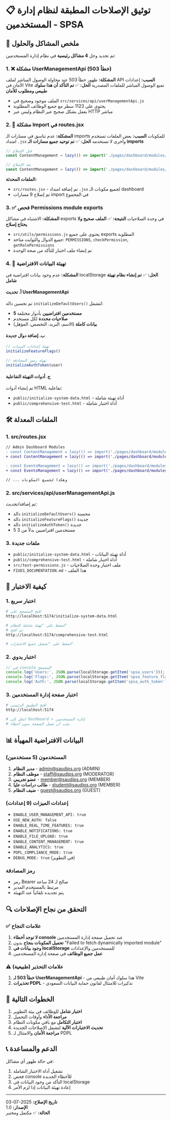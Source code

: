 # 📋 توثيق الإصلاحات المطبقة لنظام إدارة المستخدمين - SPSA

## 🎯 ملخص المشاكل والحلول

تم تحديد وحل **4 مشاكل رئيسية** في نظام إدارة المستخدمين:

### 1. ❌ مشكلة UserManagementApi (خطأ 503)
**المشكلة:** ظهور خطأ 503 عند محاولة الوصول المباشر لملف API
**السبب:** إعدادات الأمان في Vite تمنع الوصول المباشر للملفات المصدرية
**الحل:** ✅ **تم التأكد أن هذا سلوك طبيعي ومطلوب للأمان**
- الملف موجود وصحيح في `src/services/api/userManagementApi.js`
- يحتوي على 1123 سطر مع جميع الوظائف المطلوبة
- يعمل بشكل صحيح عبر النظام وليس عبر HTTP مباشر

### 2. 🔧 مشكلة Import في routes.jsx
**المشكلة:** عدم تناسق في مسارات الـ imports للمكونات
**السبب:** بعض الملفات تستخدم امتداد `.jsx` وأخرى لا تستخدمه
**الحل:** ✅ **تم توحيد جميع مسارات الـ imports**
```javascript
// قبل الإصلاح
const ContentManagement = lazy(() => import('./pages/dashboard/modules/ContentManagementV2'));

// بعد الإصلاح
const ContentManagement = lazy(() => import('./pages/dashboard/modules/ContentManagementV2.jsx'));
```

**الملفات المحدثة:**
- `src/routes.jsx` - تم إضافة امتداد `.jsx` لجميع مكونات الـ dashboard
- تم إصلاح 9 مسارات import في المجموع

### 3. ✅ فحص Permissions module exports
**المشكلة:** الاشتباه في مشاكل exports في وحدة الصلاحيات
**النتيجة:** ✅ **الملف صحيح ولا يحتاج إصلاح**
- `src/utils/permissions.js` يحتوي على جميع exports المطلوبة
- جميع الدوال والثوابت متاحة: `PERMISSIONS`, `checkPermission`, `getRolePermissions`
- تم إنشاء ملف اختبار للتأكد من صحة الوحدة

### 4. 🔄 تهيئة البيانات الافتراضية
**المشكلة:** عدم وجود بيانات افتراضية في localStorage
**الحل:** ✅ **تم إنشاء نظام تهيئة شامل**

#### أ. تحديث UserManagementApi
تم تحسين دالة `initializeDefaultUsers()` لتشمل:
- **5 مستخدمين افتراضيين** بأدوار مختلفة
- **صلاحيات محددة** لكل مستخدم
- **بيانات كاملة** (الاسم، البريد، التخصص، المؤهل)

#### ب. إضافة دوال جديدة
```javascript
// تهيئة إعدادات الميزات
initializeFeatureFlags()

// تهيئة رموز المصادقة
initializeAuthToken(user)
```

#### ج. أدوات التهيئة التفاعلية
تم إنشاء أدوات HTML تفاعلية:
- `public/initialize-system-data.html` - أداة تهيئة شاملة
- `public/comprehensive-test.html` - أداة اختبار شاملة

## 🛠️ الملفات المعدلة

### 1. src/routes.jsx
```diff
// Admin Dashboard Modules
- const ContentManagement = lazy(() => import('./pages/dashboard/modules/ContentManagementV2'));
+ const ContentManagement = lazy(() => import('./pages/dashboard/modules/ContentManagementV2.jsx'));

- const EventsManagement = lazy(() => import('./pages/dashboard/modules/EventsManagement'));
+ const EventsManagement = lazy(() => import('./pages/dashboard/modules/EventsManagement.jsx'));

// ... وهكذا لجميع المكونات
```

### 2. src/services/api/userManagementApi.js
تم إضافة/تحديث:
- دالة `initializeDefaultUsers()` محسنة
- دالة `initializeFeatureFlags()` جديدة  
- دالة `initializeAuthToken()` جديدة
- 5 مستخدمين افتراضيين بدلاً من 3

### 3. ملفات جديدة
- `public/initialize-system-data.html` - أداة تهيئة البيانات
- `public/comprehensive-test.html` - أداة اختبار شاملة
- `src/test-permissions.js` - ملف اختبار وحدة الصلاحيات
- `FIXES_DOCUMENTATION.md` - هذا الملف

## 🧪 كيفية الاختبار

### 1. اختبار سريع
```bash
# افتح المتصفح على
http://localhost:5174/initialize-system-data.html

# اضغط على "تهيئة شاملة للنظام"
# ثم افتح
http://localhost:5174/comprehensive-test.html

# اضغط على "تشغيل جميع الاختبارات"
```

### 2. اختبار يدوي
```javascript
// في console المتصفح
console.log('Users:', JSON.parse(localStorage.getItem('spsa_users')));
console.log('Flags:', JSON.parse(localStorage.getItem('spsa_feature_flags')));
console.log('Auth:', JSON.parse(localStorage.getItem('spsa_auth_token')));
```

### 3. اختبار صفحة إدارة المستخدمين
```bash
# افتح التطبيق الرئيسي
http://localhost:5174

# انتقل إلى Dashboard > إدارة المستخدمين
# يجب أن تعمل الصفحة بدون أخطاء
```

## 📊 البيانات الافتراضية المهيأة

### المستخدمون (5 مستخدمين)
1. **مدير النظام** - admin@saudips.org (ADMIN)
2. **موظف النظام** - staff@saudips.org (MODERATOR)  
3. **عضو تجريبي** - member@saudips.org (MEMBER)
4. **طالب دراسات عليا** - student@saudips.org (MEMBER)
5. **ضيف النظام** - guest@saudips.org (GUEST)

### إعدادات الميزات (9 إعدادات)
- `ENABLE_USER_MANAGEMENT_API: true`
- `USE_NEW_AUTH: false`
- `ENABLE_REAL_TIME_FEATURES: true`
- `ENABLE_NOTIFICATIONS: true`
- `ENABLE_FILE_UPLOAD: true`
- `ENABLE_CONTENT_MANAGEMENT: true`
- `ENABLE_ANALYTICS: true`
- `PDPL_COMPLIANCE_MODE: true`
- `DEBUG_MODE: true` (في التطوير)

### رمز المصادقة
- رمز Bearer صالح لـ 24 ساعة
- مرتبط بالمستخدم المدير
- يتم تجديده تلقائياً عند التهيئة

## 🔍 التحقق من نجاح الإصلاحات

### ✅ علامات النجاح
1. **لا توجد أخطاء console** عند تحميل صفحة إدارة المستخدمين
2. **تحميل المكونات بنجاح** بدون "Failed to fetch dynamically imported module"
3. **وجود بيانات في localStorage** للمستخدمين والإعدادات
4. **عمل جميع الوظائف** في صفحة إدارة المستخدمين

### ⚠️ علامات التحذير (طبيعية)
1. **خطأ 503 لـ UserManagementApi** - هذا سلوك أمان طبيعي من Vite
2. **تحذيرات PDPL** - تذكيرات للامتثال لقانون حماية البيانات السعودي

## 🚀 الخطوات التالية

1. **اختبار شامل** للوظائف في بيئة التطوير
2. **مراجعة الأداء** وأوقات التحميل
3. **اختبار التكامل** مع باقي مكونات النظام
4. **تحديث الاختبارات الآلية** لتشمل الإصلاحات الجديدة
5. **مراجعة الأمان** والامتثال لـ PDPL

## 📞 الدعم والمساعدة

في حالة ظهور أي مشاكل:
1. تشغيل أداة الاختبار الشاملة
2. فحص console للأخطاء الجديدة
3. التأكد من وجود البيانات في localStorage
4. إعادة تهيئة البيانات إذا لزم الأمر

---
**تاريخ الإصلاح:** 2025-07-03  
**الإصدار:** 1.0  
**الحالة:** ✅ مكتمل ومختبر
